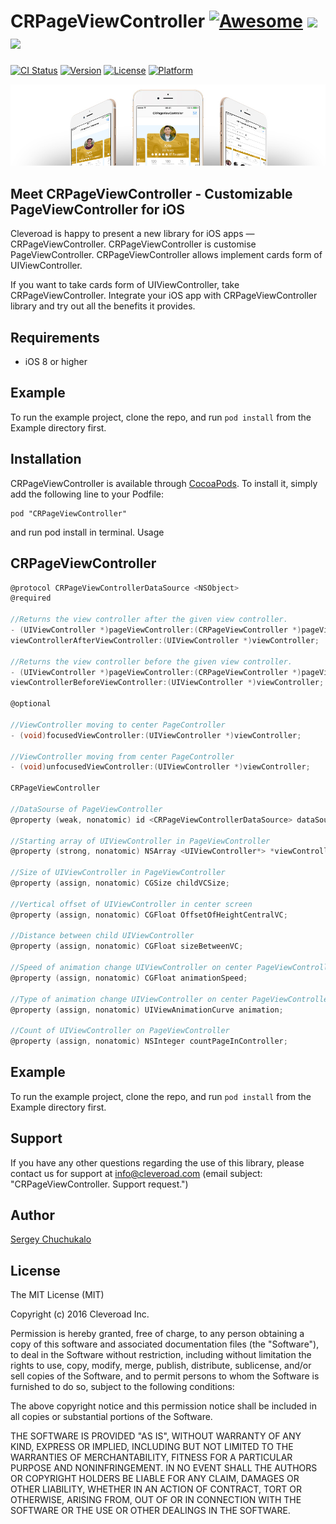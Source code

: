 # CRPageViewController [![Awesome](https://cdn.rawgit.com/sindresorhus/awesome/d7305f38d29fed78fa85652e3a63e154dd8e8829/media/badge.svg)](https://github.com/sindresorhus/awesome) <img src="https://www.cleveroad.com/public/comercial/label-ios.svg" height="20"> <a href="https://www.cleveroad.com/?utm_source=github&utm_medium=label&utm_campaign=contacts"><img src="https://www.cleveroad.com/public/comercial/label-cleveroad.svg" height="20"></a>

[![CI Status](http://img.shields.io/travis/Sergey/CRPageViewController.svg?style=flat)](https://travis-ci.org/Sergey/CRPageViewController)
[![Version](https://img.shields.io/cocoapods/v/CRPageViewController.svg?style=flat)](http://cocoapods.org/pods/CRPageViewController)
[![License](https://img.shields.io/cocoapods/l/CRPageViewController.svg?style=flat)](http://cocoapods.org/pods/CRPageViewController)
[![Platform](https://img.shields.io/cocoapods/p/CRPageViewController.svg?style=flat)](http://cocoapods.org/pods/CRPageViewController)

![Header image](/images/header.jpg)

## Meet CRPageViewController - Customizable PageViewController for iOS

Cleveroad is happy to present a new library for iOS apps — CRPageViewController. CRPageViewController is customise PageViewController. CRPageViewController allows implement cards form of UIViewController.

If you want to take cards form of UIViewController, take CRPageViewController. Integrate your iOS app with CRPageViewController library and try out all the benefits it provides.

## Requirements

* iOS 8 or higher

## Example

To run the example project, clone the repo, and run `pod install` from the Example directory first.

## Installation

CRPageViewController is available through [CocoaPods](http://cocoapods.org). To install
it, simply add the following line to your Podfile:

```
pod "CRPageViewController"
```
and run pod install in terminal.
Usage


## CRPageViewController

```c
@protocol CRPageViewControllerDataSource <NSObject>
@required

//Returns the view controller after the given view controller.
- (UIViewController *)pageViewController:(CRPageViewController *)pageViewController
viewControllerAfterViewController:(UIViewController *)viewController;

//Returns the view controller before the given view controller.
- (UIViewController *)pageViewController:(CRPageViewController *)pageViewController
viewControllerBeforeViewController:(UIViewController *)viewController;

@optional

//ViewController moving to center PageController
- (void)focusedViewController:(UIViewController *)viewController;

//ViewController moving from center PageController
- (void)unfocusedViewController:(UIViewController *)viewController;

CRPageViewController

//DataSourse of PageViewController
@property (weak, nonatomic) id <CRPageViewControllerDataSource> dataSource;

//Starting array of UIViewController in PageViewController
@property (strong, nonatomic) NSArray <UIViewController*> *viewControllers;

//Size of UIViewController in PageViewController
@property (assign, nonatomic) CGSize childVCSize;

//Vertical offset of UIViewController in center screen
@property (assign, nonatomic) CGFloat OffsetOfHeightCentralVC;

//Distance between child UIViewController
@property (assign, nonatomic) CGFloat sizeBetweenVC;

//Speed of animation change UIViewController on center PageViewController
@property (assign, nonatomic) CGFloat animationSpeed;

//Type of animation change UIViewController on center PageViewController
@property (assign, nonatomic) UIViewAnimationCurve animation;

//Count of UIViewController on PageViewController
@property (assign, nonatomic) NSInteger countPageInController;

```
## Example

To run the example project, clone the repo, and run `pod install` from the Example directory first.

## Support

If you have any other questions regarding the use of this library, please contact us for support at info@cleveroad.com (email subject: "CRPageViewController. Support request.") 

## Author

[Sergey Chuchukalo](Chuchukalo.cr@gmail.com)

## License

The MIT License (MIT)

Copyright (c) 2016 Cleveroad Inc.

Permission is hereby granted, free of charge, to any person obtaining a copy
of this software and associated documentation files (the "Software"), to deal
in the Software without restriction, including without limitation the rights
to use, copy, modify, merge, publish, distribute, sublicense, and/or sell
copies of the Software, and to permit persons to whom the Software is
furnished to do so, subject to the following conditions:

The above copyright notice and this permission notice shall be included in all
copies or substantial portions of the Software.

THE SOFTWARE IS PROVIDED "AS IS", WITHOUT WARRANTY OF ANY KIND, EXPRESS OR
IMPLIED, INCLUDING BUT NOT LIMITED TO THE WARRANTIES OF MERCHANTABILITY,
FITNESS FOR A PARTICULAR PURPOSE AND NONINFRINGEMENT. IN NO EVENT SHALL THE
AUTHORS OR COPYRIGHT HOLDERS BE LIABLE FOR ANY CLAIM, DAMAGES OR OTHER
LIABILITY, WHETHER IN AN ACTION OF CONTRACT, TORT OR OTHERWISE, ARISING FROM,
OUT OF OR IN CONNECTION WITH THE SOFTWARE OR THE USE OR OTHER DEALINGS IN THE
SOFTWARE.
